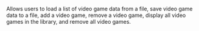 Allows users to load a list of video game data from a file, save video game data to a file, add a video game, remove a video game, display all video games in the library, and remove all video games.
